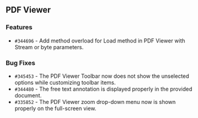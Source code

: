 ## PDF Viewer

### Features

- `#344696` - Add method overload for Load method in PDF Viewer with Stream or byte parameters.

### Bug Fixes

- `#345453` - The PDF Viewer Toolbar now does not show the unselected options while customizing toolbar items.
- `#344480` - The free text annotation is displayed properly in the provided document.
- `#335852` - The PDF Viewer zoom drop-down menu now is shown properly on the full-screen view.
